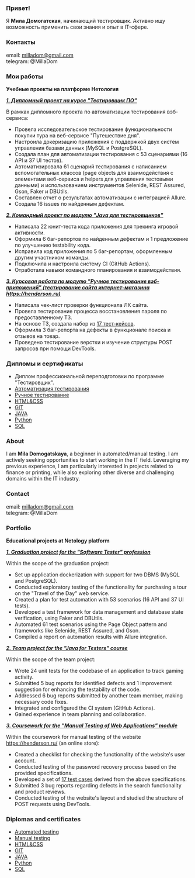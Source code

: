 ### Привет!
Я **Мила Домогатская**, начинающий тестировщик. Активно ищу возможность применить свои знания и опыт в IT-сфере.

### Контакты
email: milladom@gmail.com  
telegram: @MillaDom

### Мои работы
**Учебные проекты на платформе Нетология**

***[1. Дипломный проект на курсе "Тестировщик ПО"](https://github.com/MillaDom/QA_Diploma/tree/main)***

В рамках дипломного проекта по автоматизации тестирования вэб-сервиса:

- Провела исследовательское тестирование функциональности покупки тура на веб-сервисе "Путешествие дня".
- Настроила докеризацию приложения с поддержкой двух систем управления базами данных (MySQL и PostgreSQL).
- Создала план для автоматизации тестирования с 53 сценариями (16 API и 37 UI тестов).
- Автоматизировала 61 сценарий тестирования с написанием вспомогательных классов (page objects для взаимодействия с элементами веб-сервиса и helpers для управления тестовыми данными) и использованием инструментов Selenide, REST Assured, Gson, Faker и DBUtils.
- Составлен отчет о результатах автоматизации с интеграцией Allure.
- Создала 16 issues по найденным дефектам.


***[2. Командный проект по модулю "Java для тестировщиков"](https://github.com/MillaDom/javaqa-team-diplom)***

- Написала 22 юнит-теста кода приложения для трекинга игровой активности.
- Оформила 6 баг-репортов по найденным дефектам и 1 предложение по улучшению testability кода.
- Исправила код приложения по 5 баг-репортам, оформленным другим участником команды.
- Подключила и настроила систему CI (GitHub Actions).
- Отработала навыки командного планирования и взаимодействия.


***[3. Курсовая работа по модулю "Ручное тестирование вэб-приложений" (тестирование сайта интернет-магазина https://henderson.ru)](https://docs.google.com/spreadsheets/d/1jW0-l2lyKehvq_7WHlZyqdI7JZYyM8n_oHz-tINtHOE/edit#gid=0)***

- Написала чек-лист проверки функционала ЛК сайта.
- Провела тестирование процесса восстановления пароля по предоставленному ТЗ.
- На основе ТЗ, создала набор из [17 тест-кейсов](https://docs.google.com/spreadsheets/d/1MIDqUWYhTu2WJbXlz9YtMZ95j3qmGy4irqtqGTw32Yg/edit#gid=0).
- Оформила 3 баг-репорта на дефекты в функционале поиска и отзывов на товар.
- Проведено тестирование верстки и изучение структуры POST запросов при помощи DevTools.


### Дипломы и сертификаты
- Диплом профессиональной переподготовки по программе "Тестировщик".
- [Автоматизация тестирования](https://github.com/MillaDom/Certificates/blob/main/certificate_AutomatedTestings.png)
- [Ручное тестирование](https://github.com/MillaDom/Certificates/blob/main/certificate_ManualTestings.png)
- [HTML&CSS](https://github.com/MillaDom/Certificates/blob/main/certificate_HTMLs.png)
- [GIT](https://github.com/MillaDom/Certificates/blob/main/certificate_GITs.png)
- [JAVA](https://github.com/MillaDom/Certificates/blob/main/certificate_Javas.png)
- [Python](https://github.com/MillaDom/Certificates/blob/main/certificate_Pythons.png)
- [SQL](https://github.com/MillaDom/Certificates/blob/main/certificate_SQL.png)

### About
I am **Mila Domogatskaya**, a beginner in automated/manual testing. I am actively seeking opportunities to start working in the IT field. Leveraging my previous experience, I am particularly interested in projects related to finance or printing, while also exploring other diverse and challenging domains within the IT industry.

### Contact
email: milladom@gmail.com  
telegram: @MillaDom

### Portfolio
**Educational projects at Netology platform**

***[1. Graduation project for the "Software Tester" profession](https://github.com/MillaDom/QA_Diploma/tree/main)***

Within the scope of the graduation project:

- Set up application dockerization with support for two DBMS (MySQL and PostgreSQL).
- Conducted exploratory testing of the functionality for purchasing a tour on the "Travel of the Day" web service.
- Created a plan for test automation with 53 scenarios (16 API and 37 UI tests).
- Developed a test framework for data management and database state verification, using Faker and DBUtils.
- Automated 61 test scenarios using the Page Object pattern and frameworks like Selenide, REST Assured, and Gson.
- Compiled a report on automation results with Allure integration.

***[2. Team project for the "Java for Testers" course](https://github.com/MillaDom/javaqa-team-diplom)***

Within the scope of the team project:

- Wrote 24 unit tests for the codebase of an application to track gaming activity.
- Submitted 5 bug reports for identified defects and 1 improvement suggestion for enhancing the testability of the code.
- Addressed 6 bug reports submitted by another team member, making necessary code fixes.
- Integrated and configured the CI system (GitHub Actions).
- Gained experience in team planning and collaboration.

***[3. Coursework for the "Manual Testing of Web Applications" module](https://docs.google.com/spreadsheets/d/1jW0-l2lyKehvq_7WHlZyqdI7JZYyM8n_oHz-tINtHOE/edit#gid=0)***

Within the coursework for manual testing of the website https://henderson.ru/ (an online store):

- Created a checklist for checking the functionality of the website's user account.
- Conducted testing of the password recovery process based on the provided specifications.
- Developed a set of [17 test cases](https://docs.google.com/spreadsheets/d/1MIDqUWYhTu2WJbXlz9YtMZ95j3qmGy4irqtqGTw32Yg/edit#gid=0) derived from the above specifications.
- Submitted 3 bug reports regarding defects in the search functionality and product reviews.
- Conducted testing of the website's layout and studied the structure of POST requests using DevTools.

### Diplomas and certificates
- [Automated testing](https://github.com/MillaDom/Certificates/blob/main/certificate_AutomatedTestings.png)
- [Manual testing](https://github.com/MillaDom/Certificates/blob/main/certificate_ManualTestings.png)
- [HTML&CSS](https://github.com/MillaDom/Certificates/blob/main/certificate_HTMLs.png)
- [GIT](https://github.com/MillaDom/Certificates/blob/main/certificate_GITs.png)
- [JAVA](https://github.com/MillaDom/Certificates/blob/main/certificate_Javas.png)
- [Python](https://github.com/MillaDom/Certificates/blob/main/certificate_Pythons.png)
- [SQL](https://github.com/MillaDom/Certificates/blob/main/certificate_SQL.png)

<!--
**MillaDom/MillaDom** is a ✨ _special_ ✨ repository because its `README.md` (this file) appears on your GitHub profile.

Here are some ideas to get you started:

- 🔭 I’m currently working on ...
- 🌱 I’m currently learning ...
- 👯 I’m looking to collaborate on ...
- 🤔 I’m looking for help with ...
- 💬 Ask me about ...
- 📫 How to reach me: ...
- 😄 Pronouns: ...
- ⚡ Fun fact: ...
-->
